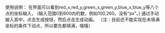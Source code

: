 ﻿使用说明：
在界面可以看到red_x,red_y,green_x,green_y,blue_x,blue_y等八个点的坐标输入，
(输入范围0到600内的数，例如100,260。没有“px”。)
通过手动输入其中，点击生成按钮，然后点击生成动画。
（注：目前还不能实现在未填满坐标的条件下动点，所以要先都填满，嘻嘻）